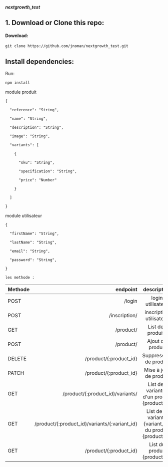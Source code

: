 ##### nextgrowth_test

## 1. Download or Clone this repo:

#### Download:

```git clone https://github.com/jnoman/nextgrowth_test.git```


##  Install dependencies:
Run:

```npm install```

module produit

```
{

  "reference": "String",

  "name": "String",

  "description": "String",

  "image": "String",

  "variants": [

    {

      "sku": "String",

      "specification": "String",

      "price": "Number"

    }

  ]

}
```

module utilisateur

```
{

  "firstName": "String",

  "lastName": "String",

  "email": "String",

  "password": "String",

}
```



```
les methode :
```

Methode | endpoint | description
| :--- | ---: | :---:
POST  | /login | login utilisateur
POST  | /inscription/ | inscription utilisateur
GET  | /product/ | List des produits
POST  | /product/ | Ajout de produit
DELETE  | 	/product/{:product_id} | Suppression de produit
PATCH  | /product/{:product_id} | Mise à jour de produit
GET  | /product/{:product_id}/variants/ | List des variantes d'un produit {product_id}
GET  | /product/{:product_id}/variants/{:variant_id} | List de la variante {variant_id} du produit {product_id}
GET  | /product/{:product_id} | List du produit {product_id}


